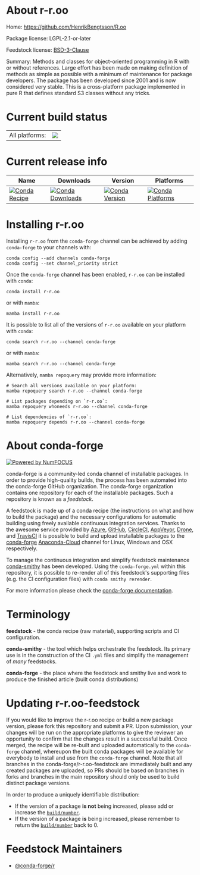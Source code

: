 About r-r.oo
============

Home: https://github.com/HenrikBengtsson/R.oo

Package license: LGPL-2.1-or-later

Feedstock license: [BSD-3-Clause](https://github.com/conda-forge/r-r.oo-feedstock/blob/main/LICENSE.txt)

Summary: Methods and classes for object-oriented programming in R with or without references.  Large effort has been made on making definition of methods as simple as possible with a minimum of maintenance for package developers.  The package has been developed since 2001 and is now considered very stable.  This is a cross-platform package implemented in pure R that defines standard S3 classes without any tricks.

Current build status
====================


<table><tr><td>All platforms:</td>
    <td>
      <a href="https://dev.azure.com/conda-forge/feedstock-builds/_build/latest?definitionId=1495&branchName=main">
        <img src="https://dev.azure.com/conda-forge/feedstock-builds/_apis/build/status/r-r.oo-feedstock?branchName=main">
      </a>
    </td>
  </tr>
</table>

Current release info
====================

| Name | Downloads | Version | Platforms |
| --- | --- | --- | --- |
| [![Conda Recipe](https://img.shields.io/badge/recipe-r--r.oo-green.svg)](https://anaconda.org/conda-forge/r-r.oo) | [![Conda Downloads](https://img.shields.io/conda/dn/conda-forge/r-r.oo.svg)](https://anaconda.org/conda-forge/r-r.oo) | [![Conda Version](https://img.shields.io/conda/vn/conda-forge/r-r.oo.svg)](https://anaconda.org/conda-forge/r-r.oo) | [![Conda Platforms](https://img.shields.io/conda/pn/conda-forge/r-r.oo.svg)](https://anaconda.org/conda-forge/r-r.oo) |

Installing r-r.oo
=================

Installing `r-r.oo` from the `conda-forge` channel can be achieved by adding `conda-forge` to your channels with:

```
conda config --add channels conda-forge
conda config --set channel_priority strict
```

Once the `conda-forge` channel has been enabled, `r-r.oo` can be installed with `conda`:

```
conda install r-r.oo
```

or with `mamba`:

```
mamba install r-r.oo
```

It is possible to list all of the versions of `r-r.oo` available on your platform with `conda`:

```
conda search r-r.oo --channel conda-forge
```

or with `mamba`:

```
mamba search r-r.oo --channel conda-forge
```

Alternatively, `mamba repoquery` may provide more information:

```
# Search all versions available on your platform:
mamba repoquery search r-r.oo --channel conda-forge

# List packages depending on `r-r.oo`:
mamba repoquery whoneeds r-r.oo --channel conda-forge

# List dependencies of `r-r.oo`:
mamba repoquery depends r-r.oo --channel conda-forge
```


About conda-forge
=================

[![Powered by
NumFOCUS](https://img.shields.io/badge/powered%20by-NumFOCUS-orange.svg?style=flat&colorA=E1523D&colorB=007D8A)](https://numfocus.org)

conda-forge is a community-led conda channel of installable packages.
In order to provide high-quality builds, the process has been automated into the
conda-forge GitHub organization. The conda-forge organization contains one repository
for each of the installable packages. Such a repository is known as a *feedstock*.

A feedstock is made up of a conda recipe (the instructions on what and how to build
the package) and the necessary configurations for automatic building using freely
available continuous integration services. Thanks to the awesome service provided by
[Azure](https://azure.microsoft.com/en-us/services/devops/), [GitHub](https://github.com/),
[CircleCI](https://circleci.com/), [AppVeyor](https://www.appveyor.com/),
[Drone](https://cloud.drone.io/welcome), and [TravisCI](https://travis-ci.com/)
it is possible to build and upload installable packages to the
[conda-forge](https://anaconda.org/conda-forge) [Anaconda-Cloud](https://anaconda.org/)
channel for Linux, Windows and OSX respectively.

To manage the continuous integration and simplify feedstock maintenance
[conda-smithy](https://github.com/conda-forge/conda-smithy) has been developed.
Using the ``conda-forge.yml`` within this repository, it is possible to re-render all of
this feedstock's supporting files (e.g. the CI configuration files) with ``conda smithy rerender``.

For more information please check the [conda-forge documentation](https://conda-forge.org/docs/).

Terminology
===========

**feedstock** - the conda recipe (raw material), supporting scripts and CI configuration.

**conda-smithy** - the tool which helps orchestrate the feedstock.
                   Its primary use is in the construction of the CI ``.yml`` files
                   and simplify the management of *many* feedstocks.

**conda-forge** - the place where the feedstock and smithy live and work to
                  produce the finished article (built conda distributions)


Updating r-r.oo-feedstock
=========================

If you would like to improve the r-r.oo recipe or build a new
package version, please fork this repository and submit a PR. Upon submission,
your changes will be run on the appropriate platforms to give the reviewer an
opportunity to confirm that the changes result in a successful build. Once
merged, the recipe will be re-built and uploaded automatically to the
`conda-forge` channel, whereupon the built conda packages will be available for
everybody to install and use from the `conda-forge` channel.
Note that all branches in the conda-forge/r-r.oo-feedstock are
immediately built and any created packages are uploaded, so PRs should be based
on branches in forks and branches in the main repository should only be used to
build distinct package versions.

In order to produce a uniquely identifiable distribution:
 * If the version of a package **is not** being increased, please add or increase
   the [``build/number``](https://docs.conda.io/projects/conda-build/en/latest/resources/define-metadata.html#build-number-and-string).
 * If the version of a package **is** being increased, please remember to return
   the [``build/number``](https://docs.conda.io/projects/conda-build/en/latest/resources/define-metadata.html#build-number-and-string)
   back to 0.

Feedstock Maintainers
=====================

* [@conda-forge/r](https://github.com/conda-forge/r/)

